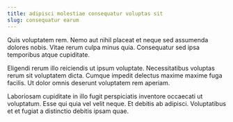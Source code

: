 ```yaml
---
title: adipisci molestiae consequatur voluptas sit
slug: consequatur earum
---
```


Quis voluptatem rem. Nemo aut nihil placeat et neque sed assumenda dolores nobis. Vitae rerum culpa minus quia. Consequatur sed ipsa temporibus atque cupiditate.

Eligendi rerum illo reiciendis ut ipsum voluptate. Necessitatibus voluptas rerum sit voluptatem dicta. Cumque impedit delectus maxime maxime fuga facilis. Ut dolor omnis deserunt voluptatem rem aperiam.

Laboriosam cupiditate in illo fugit perspiciatis inventore occaecati ut voluptatum. Esse qui quia vel velit neque. Et debitis ab adipisci. Voluptatibus et et fugiat a distinctio debitis ipsam quae.
